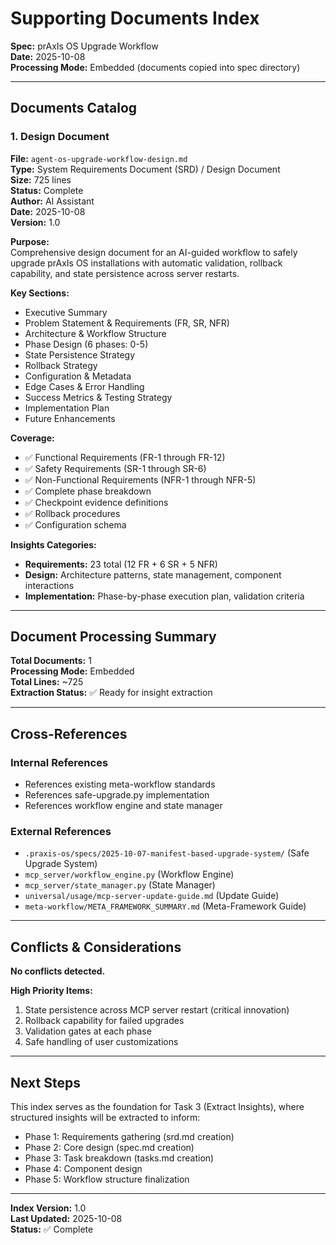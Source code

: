 # Supporting Documents Index

**Spec:** prAxIs OS Upgrade Workflow  
**Date:** 2025-10-08  
**Processing Mode:** Embedded (documents copied into spec directory)

---

## Documents Catalog

### 1. Design Document

**File:** `agent-os-upgrade-workflow-design.md`  
**Type:** System Requirements Document (SRD) / Design Document  
**Size:** 725 lines  
**Status:** Complete  
**Author:** AI Assistant  
**Date:** 2025-10-08  
**Version:** 1.0

**Purpose:**  
Comprehensive design document for an AI-guided workflow to safely upgrade prAxIs OS installations with automatic validation, rollback capability, and state persistence across server restarts.

**Key Sections:**
- Executive Summary
- Problem Statement & Requirements (FR, SR, NFR)
- Architecture & Workflow Structure
- Phase Design (6 phases: 0-5)
- State Persistence Strategy
- Rollback Strategy
- Configuration & Metadata
- Edge Cases & Error Handling
- Success Metrics & Testing Strategy
- Implementation Plan
- Future Enhancements

**Coverage:**
- ✅ Functional Requirements (FR-1 through FR-12)
- ✅ Safety Requirements (SR-1 through SR-6)
- ✅ Non-Functional Requirements (NFR-1 through NFR-5)
- ✅ Complete phase breakdown
- ✅ Checkpoint evidence definitions
- ✅ Rollback procedures
- ✅ Configuration schema

**Insights Categories:**
- **Requirements:** 23 total (12 FR + 6 SR + 5 NFR)
- **Design:** Architecture patterns, state management, component interactions
- **Implementation:** Phase-by-phase execution plan, validation criteria

---

## Document Processing Summary

**Total Documents:** 1  
**Processing Mode:** Embedded  
**Total Lines:** ~725  
**Extraction Status:** ✅ Ready for insight extraction

---

## Cross-References

### Internal References
- References existing meta-workflow standards
- References safe-upgrade.py implementation
- References workflow engine and state manager

### External References
- `.praxis-os/specs/2025-10-07-manifest-based-upgrade-system/` (Safe Upgrade System)
- `mcp_server/workflow_engine.py` (Workflow Engine)
- `mcp_server/state_manager.py` (State Manager)
- `universal/usage/mcp-server-update-guide.md` (Update Guide)
- `meta-workflow/META_FRAMEWORK_SUMMARY.md` (Meta-Framework Guide)

---

## Conflicts & Considerations

**No conflicts detected.**

**High Priority Items:**
1. State persistence across MCP server restart (critical innovation)
2. Rollback capability for failed upgrades
3. Validation gates at each phase
4. Safe handling of user customizations

---

## Next Steps

This index serves as the foundation for Task 3 (Extract Insights), where structured insights will be extracted to inform:
- Phase 1: Requirements gathering (srd.md creation)
- Phase 2: Core design (spec.md creation)
- Phase 3: Task breakdown (tasks.md creation)
- Phase 4: Component design
- Phase 5: Workflow structure finalization

---

**Index Version:** 1.0  
**Last Updated:** 2025-10-08  
**Status:** ✅ Complete

